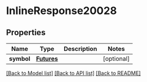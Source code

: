 # InlineResponse20028

## Properties
Name | Type | Description | Notes
------------ | ------------- | ------------- | -------------
**symbol** | [**Futures**](Futures.md) |  | [optional] 

[[Back to Model list]](../README.md#documentation-for-models) [[Back to API list]](../README.md#documentation-for-api-endpoints) [[Back to README]](../README.md)


